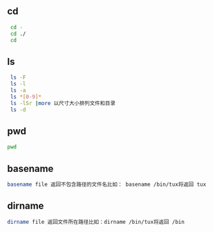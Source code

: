
## cd

```bash
 cd -
 cd ./
 cd
```

## ls

```bash
 ls -F
 ls -l
 ls -a
 ls *[0-9]*
 ls -lSr |more 以尺寸大小排列文件和目录 
 ls -d
```

## pwd

```bash
pwd
```

## basename

```bash
basename file 返回不包含路径的文件名比如： basename /bin/tux将返回 tux
```

## dirname

```bash
dirname file 返回文件所在路径比如：dirname /bin/tux将返回 /bin
```
